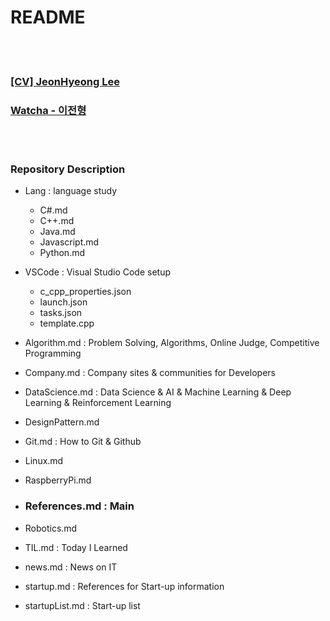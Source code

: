 
README
==========


<!--
[![HitCount](http://hits.dwyl.io/zagoshipda/References.svg)](http://hits.dwyl.io/zagoshipda/References)
-->


 <br/><br/>


### [[CV] JeonHyeong Lee](https://github.com/Zagoshipda/References/blob/master/resume_en_JeonHyeongLee.pdf)
### [Watcha - 이전형](https://pedia.watcha.com/ko-KR/users/j4PxOnZVd5p0Q)


 <br/><br/>


### Repository Description
- Lang : language study
    - C#.md
    - C++.md
    - Java.md
    - Javascript.md
    - Python.md
    
- VSCode : Visual Studio Code setup
    - c_cpp_properties.json
    - launch.json
    - tasks.json
    - template.cpp

- Algorithm.md : Problem Solving, Algorithms, Online Judge, Competitive Programming

- Company.md : Company sites & communities for Developers

- DataScience.md : Data Science & AI & Machine Learning & Deep Learning & Reinforcement Learning

- DesignPattern.md

- Git.md : How to Git & Github

- Linux.md

- RaspberryPi.md

- <h3> References.md : Main </h3>

- Robotics.md

- TIL.md : Today I Learned

- news.md : News on IT

- startup.md : References for Start-up information

- startupList.md : Start-up list


 <br/><br/>

